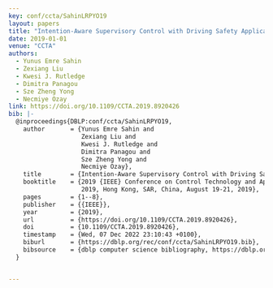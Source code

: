 ```yaml
---
key: conf/ccta/SahinLRPYO19
layout: papers
title: "Intention-Aware Supervisory Control with Driving Safety Applications."
date: 2019-01-01
venue: "CCTA"
authors:
  - Yunus Emre Sahin
  - Zexiang Liu
  - Kwesi J. Rutledge
  - Dimitra Panagou
  - Sze Zheng Yong
  - Necmiye Ozay
link: https://doi.org/10.1109/CCTA.2019.8920426
bib: |-
  @inproceedings{DBLP:conf/ccta/SahinLRPYO19,
    author       = {Yunus Emre Sahin and
                    Zexiang Liu and
                    Kwesi J. Rutledge and
                    Dimitra Panagou and
                    Sze Zheng Yong and
                    Necmiye Ozay},
    title        = {Intention-Aware Supervisory Control with Driving Safety Applications},
    booktitle    = {2019 {IEEE} Conference on Control Technology and Applications, {CCTA}
                    2019, Hong Kong, SAR, China, August 19-21, 2019},
    pages        = {1--8},
    publisher    = {{IEEE}},
    year         = {2019},
    url          = {https://doi.org/10.1109/CCTA.2019.8920426},
    doi          = {10.1109/CCTA.2019.8920426},
    timestamp    = {Wed, 07 Dec 2022 23:10:43 +0100},
    biburl       = {https://dblp.org/rec/conf/ccta/SahinLRPYO19.bib},
    bibsource    = {dblp computer science bibliography, https://dblp.org}
  }


---
```

